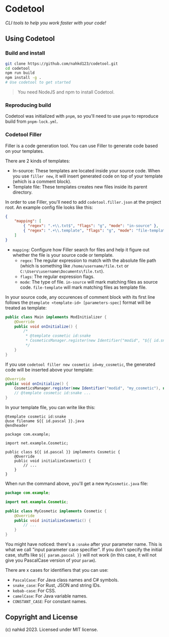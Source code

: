 # Codetool
_CLI tools to help you work faster with your code!_

## Using Codetool
### Build and install
```sh
git clone https://github.com/nahkd123/codetool.git
cd codetool
npm run build
npm install -g .
# Use codetool to get started
```

> You need NodeJS and npm to install Codetool.

### Reproducing build
Codetool was initialized with `pnpm`, so you'll need to use `pnpm` to reproduce build from `pnpm-lock.yml`.

### Codetool Filler
Filler is a code generation tool. You can use Filler to generate code based on your templates.

There are 2 kinds of templates:
- In-source: These templates are located inside your source code. When you use `filler new`, it will insert generated code on top of your template (which is a comment block).
- Template file: These templates creates new files inside its parent directory.

In order to use Filler, you'll need to add `codetool.filler.json` at the project root. An example config file looks like this:

```json
{
    "mapping": [
        { "regex": ".+\\.txt$", "flags": "g", "mode": "in-source" },
        { "regex": ".+\\.template", "flags": "g", "mode": "file-template" }
    ]
}
```

- `mapping`: Configure how Filler search for files and help it figure out whether the file is your source code or template.
    - `regex`: The regular expression to match with the absolute file path (which is something like `/home/username/file.txt` or `C:\Users\username\Documents\file.txt`).
    - `flags`: The regular expression flags.
    - `mode`: The type of file. `in-source` will mark matching files as source code. `file-template` will mark matching files as template file.

In your source code, any occurences of comment block with its first line follows the `@template <template-id> [parameters-spec]` format will be treated as template:

```java
public class Main implements ModInitializer {
    @Override
    public void onInitialize() {
        /*
         * @template cosmetic id:snake
         * CosmeticsManager.register(new Identifier("modid", "${{ id.snake }}"), new ${{ id.pascal }}());
         */
    }
}
```

If you use `codetool filler new cosmetic id=my_cosmetic`, the generated code will be inserted above your template:

```java
@Override
public void onInitialize() {
    CosmeticsManager.register(new Identifier("modid", "my_cosmetic"), new MyCosmetic());
    // @template cosmetic id:snake ...
}
```

In your template file, you can write like this:

```
@template cosmetic id:snake
@use filename ${{ id.pascal }}.java
@endheader

package com.example;

import net.example.Cosmetic;

public class ${{ id.pascal }} implements Cosmetic {
    @Override
    public void initializeCosmetic() {
        // ...
    }
}
```

When run the command above, you'll get a new `MyCosmetic.java` file:

```java
package com.example;

import net.example.Cosmetic;

public class MyCosmetic implements Cosmetic {
    @Override
    public void initializeCosmetic() {
        // ...
    }
}
```

You might have noticed: there's a `:snake` after your parameter name. This is what we call "input parameter case specifier". If you don't specify the initial case, stuffs like `${{ param.pascal }}` will not work (in this case, it will not give you PascalCase version of your `param`).

There are x cases for identifiers that you can use:
- `PascalCase`: For Java class names and C# symbols.
- `snake_case`: For Rust, JSON and string IDs.
- `kebab-case`: For CSS.
- `camelCase`: For Java variable names.
- `CONSTANT_CASE`: For constant names.

## Copyright and License
(c) nahkd 2023. Licensed under MIT license.